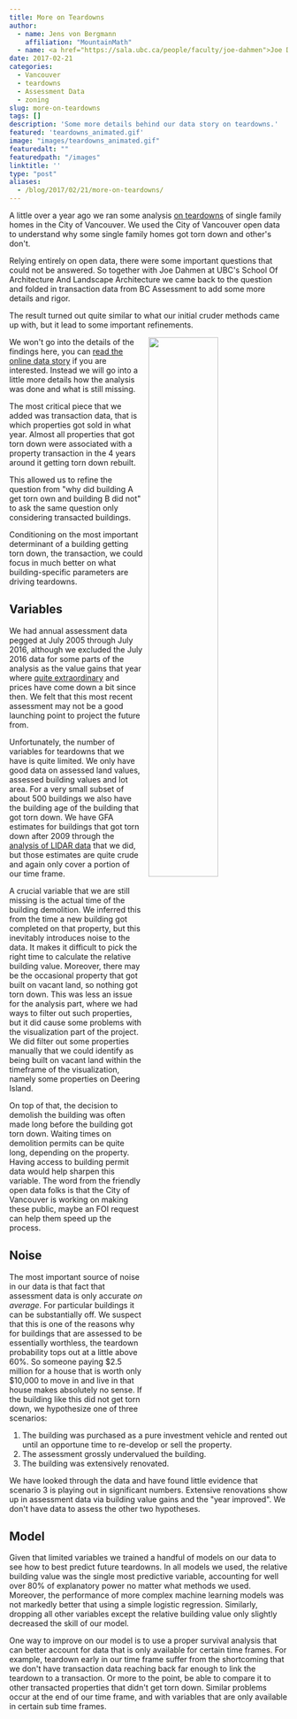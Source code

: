 ```yaml
---
title: More on Teardowns
author: 
  - name: Jens von Bergmann
    affiliation: "MountainMath"
  - name: <a href="https://sala.ubc.ca/people/faculty/joe-dahmen">Joe Dahmen</a>
date: 2017-02-21
categories:
  - Vancouver
  - teardowns
  - Assessment Data
  - zoning
slug: more-on-teardowns
tags: []
description: 'Some more details behind our data story on teardowns.'
featured: 'teardowns_animated.gif'
image: "images/teardowns_animated.gif"
featuredalt: ""
featuredpath: "/images"
linktitle: ''
type: "post"
aliases:
  - /blog/2017/02/21/more-on-teardowns/
---
```






A little over a year ago we ran some analysis
[on teardowns](http://doodles.mountainmath.ca/blog/2016/01/18/redevelopment/)
of single family homes in the City of Vancouver. We used the City of Vancouver
open data to understand why some single family homes got torn down and other's don't.

Relying entirely on open data, there were some important questions that could not
be answered. So together with Joe Dahmen at UBC's School Of Architecture And Landscape Architecture
we came back to the question
and folded in transaction data from BC Assessment to add some more details and rigor.

The result turned out quite similar to what our initial cruder methods came
up with, but it lead to some important refinements.

<a href="https://mountainmath.ca/teardowns"><img src="images/teardowns_animated.gif" style="width:50%;float:right;margin-left:10px;"></a>
We won't go into the details of the findings here, you can
<a href="https://mountainmath.ca/teardowns" target="_blank" class='btn btn-default'>read the online data story</a>
if you are interested. Instead we will go into a little more details how
the analysis was done and what is still missing.

<!-- more -->

The most critical piece that we added was transaction data, that is
which properties got sold in what year. Almost all properties that got
torn down were associated with a property transaction in the 4 years
around it getting torn down rebuilt.

This allowed us to refine the question from "why did building A get torn
own and building B did not" to ask the same question only considering
transacted buildings.

Conditioning on the most important determinant of a building getting torn down,
the transaction, we could focus in much better on what building-specific
parameters are driving teardowns.


## Variables
We had annual assessment data pegged at July 2005 through July 2016, although
we excluded the July 2016 data for some parts of the analysis as the value
gains that year where
[quite extraordinary](http://doodles.mountainmath.ca/blog/2017/01/16/2017-assessment-data/)
and prices have come down
a bit since then. We felt that this most recent assessment may not be a good
launching point to project the future from.

Unfortunately, the number of variables for teardowns that we have is
quite limited. We only have good data on assessed land values, assessed
building values and lot area. For a very small subset of about 500 buildings
we also have the building age of the building that got torn down. We have
GFA estimates for buildings that got torn down after 2009 through the
[analysis of LIDAR data](http://doodles.mountainmath.ca/blog/2016/03/05/physical-sfh-form-over-time/)
that we did, but those estimates are quite crude and again only cover a portion of our
time frame.

A crucial variable that we are still missing is the actual time of the building
demolition. We inferred this from the time a new building got completed on that
property, but this inevitably introduces noise to the data. It makes it
difficult to pick the right time to calculate the relative building value. Moreover,
there may be the occasional property that got built on vacant land, so nothing got torn down.
This was less an issue for the analysis part, where we had ways to filter out such properties,
but it did cause some problems with the visualization part of the project. We did filter out
some properties manually that we could identify as being built on vacant land within
the timeframe of the visualization, namely some properties on Deering Island.

On top of that, the decision to demolish the building was often made long
before the building got torn down. Waiting times on demolition permits can be quite long, depending
on the property. Having access to building permit data would help sharpen
this variable. The word from the friendly open data folks is that the
City of Vancouver is working on making these public, maybe an FOI request
can help them speed up the process.

## Noise
The most important source of noise in our data is that fact that assessment
data is only accurate *on average*. For particular buildings it can be substantially
off. We suspect that this is one of the reasons why for
buildings that are assessed to be essentially worthless,
the teardown probability tops out at a little above 60%. So someone
paying $2.5 million for a house that is worth only $10,000 to move in and live
in that house makes absolutely no sense. If the building like this did not get torn down,
we hypothesize one of three scenarios:

1. The building was purchased as a pure investment vehicle and rented out
until an opportune time to re-develop or sell the property.
2. The assessment grossly undervalued the building.
3. The building was extensively renovated.

We have looked through the data and have found little evidence that scenario 3 is
playing out in significant numbers. Extensive renovations show up in assessment
data via building value gains and the "year improved". We don't have
data to assess the other two hypotheses.


## Model
Given that limited variables we trained a handful of models on our data to see
how to best predict future teardowns. In all models we used, the relative
building value was the single most predictive variable, accounting for well over
80% of explanatory power no matter what methods we used. Moreover, the
performance of more complex machine learning models was not markedly better
that using a simple logistic regression. Similarly, dropping all other variables
except the relative building value only slightly decreased the skill of our
model.

One way to improve on our model is to use a proper survival analysis that
can better account for data that is only available for certain time frames.
For example, teardown early in our time frame suffer from the shortcoming that
we don't have transaction data reaching back far enough to link the teardown
to a transaction. Or more to the point, be able to compare it to other
transacted properties that didn't get torn down. Similar problems occur
at the end of our time frame, and with variables that are only available
in certain sub time frames.


<script>
function resetImages(){
  var a=$('img');
  for (i=0;i<a.length;i++) {
        var img=$(a[i]);
        imgsrc = img.attr('src');
        if (imgsrc.slice(imgsrc.length-4)=='.gif') {
            img.attr('src', '');
            img.attr('src', imgsrc);
        }
    };
    setTimeout(function(){
        resetImages();
    },25000);
}
setTimeout(function(){
    resetImages();
},25000);
</script>
